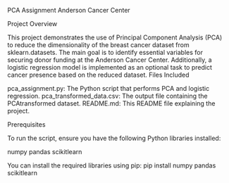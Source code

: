 PCA Assignment  Anderson Cancer Center

Project Overview

This project demonstrates the use of Principal Component Analysis (PCA) to reduce the dimensionality of the breast cancer dataset from sklearn.datasets. The main goal is to identify essential variables for securing donor funding at the Anderson Cancer Center. Additionally, a logistic regression model is implemented as an optional task to predict cancer presence based on the reduced dataset.
 Files Included

 pca_assignment.py: The Python script that performs PCA and logistic regression.
 pca_transformed_data.csv: The output file containing the PCAtransformed dataset.
 README.md: This README file explaining the project.

 Prerequisites

To run the script, ensure you have the following Python libraries installed:

 numpy
 pandas
 scikitlearn

You can install the required libraries using pip:
pip install numpy pandas scikitlearn
